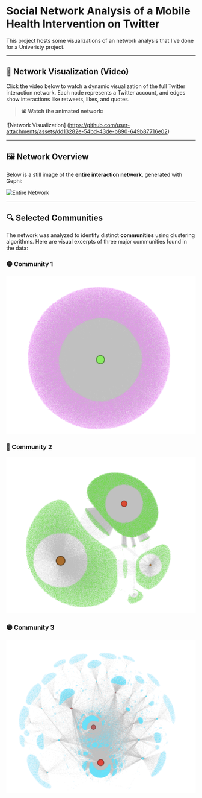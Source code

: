 # Social Network Analysis of a Mobile Health Intervention on Twitter 

This project hosts some visualizations of an network analysis that I've done for a Univeristy project.

---

## 🎥 Network Visualization (Video)

Click the video below to watch a dynamic visualization of the full Twitter interaction network. Each node represents a Twitter account, and edges show interactions like retweets, likes, and quotes.

> 📽️ **Watch the animated network:** 

![Network Visualization] (https://github.com/user-attachments/assets/dd13282e-54bd-43de-b890-649b87716e02)



---

## 🖼️ Network Overview

Below is a still image of the **entire interaction network**, generated with Gephi:

![Entire Network](entire_network.png)

---

## 🔍 Selected Communities

The network was analyzed to identify distinct **communities** using clustering algorithms. Here are visual excerpts of three major communities found in the data:

### 🟡 Community 1
![Community 1](community_1.png)

### 🔵 Community 2
![Community 2](community_2.png)

### 🟣 Community 3
![Community 3](community_3.png)
